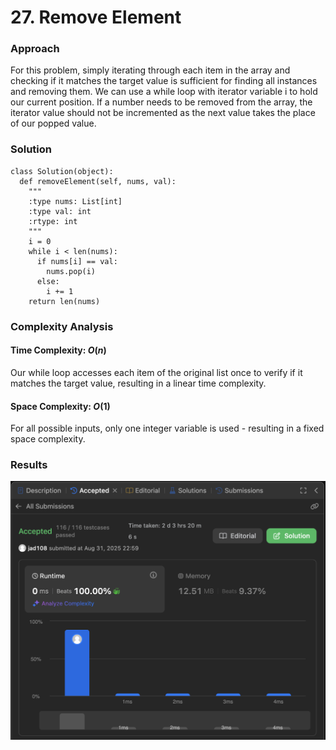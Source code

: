 # 27. Remove Element

### Approach
For this problem, simply iterating through each item in the array and checking if it matches the target value is sufficient for finding all instances and removing them. We can use a while loop with iterator variable i to hold our current position. If a number needs to be removed from the array, the iterator value should not be incremented as the next value takes the place of our popped value.

### Solution
```
class Solution(object):
  def removeElement(self, nums, val):
    """
    :type nums: List[int]
    :type val: int
    :rtype: int
    """
    i = 0
    while i < len(nums):
      if nums[i] == val:
        nums.pop(i)
      else:
        i += 1
    return len(nums)
```

### Complexity Analysis
#### Time Complexity: $O(n)$
Our while loop accesses each item of the original list once to verify if it matches the target value, resulting in a linear time complexity.

#### Space Complexity: $O(1)$
For all possible inputs, only one integer variable is used - resulting in a fixed space complexity. 

### Results

![screenshot](/array_string/easy/27_remove_element/27_remove_element.png)

